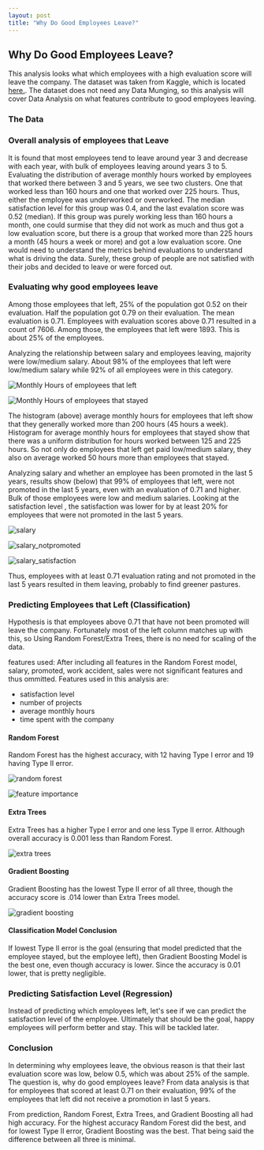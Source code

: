 ```yaml
---
layout: post
title: "Why Do Good Employees Leave?"
---
```


## Why Do Good Employees Leave?

This analysis looks what which employees with a high evaluation score will leave the company. The dataset was taken from Kaggle, which is located [here.](https://www.kaggle.com/ludobenistant/hr-analytics).  The dataset does not need any Data Munging, so this analysis will cover Data Analysis on what features contribute to good employees leaving. 


### The Data




### Overall analysis of employees that Leave

It is found that most employees tend to leave around year 3 and decrease with each year, with bulk of employees leaving around years 3 to 5. Evaluating the distribution of average monthly hours worked by employees that worked there between 3 and 5 years, we see two clusters. One that worked less than 160 hours and one that worked over 225 hours. Thus, either the employee was underworked or overworked. The median satisfaction level for this group was 0.4, and the last evalation score was 0.52 (median). If this group was purely working less than 160 hours a month, one could surmise that they did not work as much and thus got a low evaluation score, but there is a group that worked more than 225 hours a month (45 hours a week or more) and got a low evaluation score. One would need to understand the metrics behind evaluations to understand what is driving the data. Surely, these group of people are not satisfied with their jobs and decided to leave or were forced out.


### Evaluating why good employees leave

Among those employees that left, 25% of the population got 0.52 on their evaluation. Half the population got 0.79 on their evaluation. The mean evaluation is 0.71. Employees with evaluation scores above 0.71 resulted in a count of 7606. Among those, the employees that left were 1893. This is about 25% of the employees.

Analyzing the relationship between salary and employees leaving, majority were low/medium salary. About 98% of the employees that left were low/medium salary while 92% of all employees were in this category.

![Monthly Hours of employees that left](https://github.com/adalal80/adalal80.github.io/blob/master/images/hranalytics/monthly_hours_eval.png?raw=true)

![Monthly Hours of employees that stayed](https://github.com/adalal80/adalal80.github.io/blob/master/images/hranalytics/monthly_hours_eval_stayed.png?raw=true)

The histogram (above) average monthly hours for employees that left show that they generally worked more than 200 hours (45 hours a week). Histogram for average monthly hours for employees that stayed show that there was a uniform distribution for hours worked between 125 and 225 hours. So not only do employees that left get paid low/medium salary, they also on average worked 50 hours more than employees that stayed. 

Analyzing salary and whether an employee has been promoted in the last 5 years, results show (below) that 99% of employees that left, were not promoted in the last 5 years, even with an evaluation of 0.71 and higher. Bulk of those employees were low and medium salaries. Looking at the satisfaction level , the satisfaction was lower for by at least 20% for employees that were not promoted in the last 5 years.

![salary](https://github.com/adalal80/adalal80.github.io/blob/master/images/hranalytics/salary_left.png?raw=true)

![salary_notpromoted](https://github.com/adalal80/adalal80.github.io/blob/master/images/hranalytics/salary_notpromoted.png?raw=true)

![salary_satisfaction](https://github.com/adalal80/adalal80.github.io/blob/master/images/hranalytics/salary_notpromoted_satisfaction.png?raw=true)

Thus, employees with at least 0.71 evaluation rating and not promoted in the last 5 years resulted in them leaving, probably to find greener pastures. 

### Predicting Employees that Left (Classification)
Hypothesis is that employees above 0.71 that have not been promoted will leave the company. Fortunately most of the left column matches up with this, so 
Using Random Forest/Extra Trees, there is no need for scaling of the data. 

features used:
After including all features in the Random Forest model, salary, promoted, work accident, sales were not significant features and thus ommitted. Features used in this analysis are:

* satisfaction level
* number of projects
* average monthly hours
* time spent with the company


#### Random Forest

Random Forest has the highest accuracy, with 12 having Type I error and 19 having Type II error. 

![random forest](https://github.com/adalal80/adalal80.github.io/blob/master/images/hranalytics/RandomForest.png?raw=true)

![feature importance](https://github.com/adalal80/adalal80.github.io/blob/master/images/hranalytics/RandomForestFeature.png?raw=true)

#### Extra Trees

Extra Trees has a higher Type I error and one less Type II error. Although overall accuracy is 0.001 less than Random Forest.

![extra trees](https://github.com/adalal80/adalal80.github.io/blob/master/images/hranalytics/ExtraTrees.png?raw=true)

#### Gradient Boosting

Gradient Boosting has the lowest Type II error of all three, though the accuracy score is .014 lower than Extra Trees model.

![gradient boosting](https://github.com/adalal80/adalal80.github.io/blob/master/images/hranalytics/GradientBoosting.png?raw=true)

#### Classification Model Conclusion

If lowest Type II error is the goal (ensuring that model predicted that the employee stayed, but the employee left), then Gradient Boosting Model is the best one, even though accuracy is lower. Since the accuracy is 0.01 lower, that is pretty negligible.

### Predicting Satisfaction Level (Regression)

Instead of predicting which employees left, let's see if we can predict the satisfaction level of the employee. Ultimately that should be the goal, happy employees will perform better and stay. This will be tackled later.


### Conclusion

In determining why employees leave, the obvious reason is that their last evaluation score was low, below 0.5, which was about 25% of the sample. The question is, why do good employees leave? From data analysis is that for employees that scored at least 0.71 on their evaluation, 99% of the employees that left did not receive a promotion in last 5 years. 

From prediction, Random Forest, Extra Trees, and Gradient Boosting all had high accuracy. For the highest accuracy Random Forest did the best, and for lowest Type II error, Gradient Boosting was the best. That being said the difference between all three is minimal.
